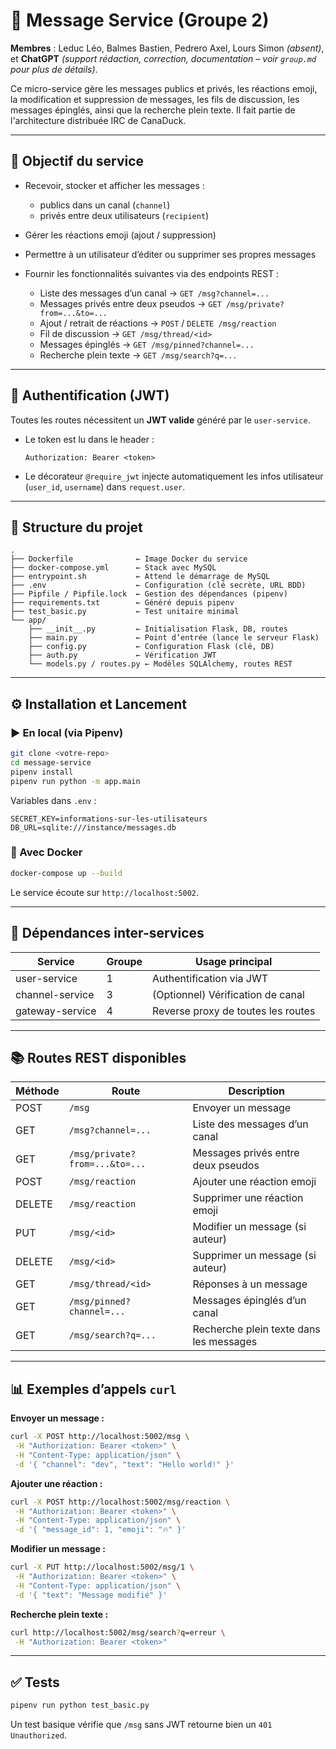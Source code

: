# 📨 Message Service (Groupe 2)

**Membres** : Leduc Léo, Balmes Bastien, Pedrero Axel, Lours Simon *(absent)*, et **ChatGPT** *(support rédaction, correction, documentation – voir `group.md` pour plus de détails)*.

Ce micro-service gère les messages publics et privés, les réactions emoji, la modification et suppression de messages, les fils de discussion, les messages épinglés, ainsi que la recherche plein texte. Il fait partie de l'architecture distribuée IRC de CanaDuck.

---

## 🎯 Objectif du service

* Recevoir, stocker et afficher les messages :

  * publics dans un canal (`channel`)
  * privés entre deux utilisateurs (`recipient`)
* Gérer les réactions emoji (ajout / suppression)
* Permettre à un utilisateur d’éditer ou supprimer ses propres messages
* Fournir les fonctionnalités suivantes via des endpoints REST :

  * Liste des messages d’un canal → `GET /msg?channel=...`
  * Messages privés entre deux pseudos → `GET /msg/private?from=...&to=...`
  * Ajout / retrait de réactions → `POST` / `DELETE /msg/reaction`
  * Fil de discussion → `GET /msg/thread/<id>`
  * Messages épinglés → `GET /msg/pinned?channel=...`
  * Recherche plein texte → `GET /msg/search?q=...`

---

## 🔐 Authentification (JWT)

Toutes les routes nécessitent un **JWT valide** généré par le `user-service`.

* Le token est lu dans le header :

  ```http
  Authorization: Bearer <token>
  ```
* Le décorateur `@require_jwt` injecte automatiquement les infos utilisateur (`user_id`, `username`) dans `request.user`.

---

## 🧱 Structure du projet

```text
.
├── Dockerfile              ← Image Docker du service
├── docker-compose.yml      ← Stack avec MySQL
├── entrypoint.sh           ← Attend le démarrage de MySQL
├── .env                    ← Configuration (clé secrète, URL BDD)
├── Pipfile / Pipfile.lock  ← Gestion des dépendances (pipenv)
├── requirements.txt        ← Généré depuis pipenv
├── test_basic.py           ← Test unitaire minimal
└── app/
    ├── __init__.py         ← Initialisation Flask, DB, routes
    ├── main.py             ← Point d’entrée (lance le serveur Flask)
    ├── config.py           ← Configuration Flask (clé, DB)
    ├── auth.py             ← Vérification JWT
    └── models.py / routes.py ← Modèles SQLAlchemy, routes REST
```

---

## ⚙️ Installation et Lancement

### ▶️ En local (via Pipenv)

```bash
git clone <votre-repo>
cd message-service
pipenv install
pipenv run python -m app.main
```

Variables dans `.env` :

```env
SECRET_KEY=informations-sur-les-utilisateurs
DB_URL=sqlite:///instance/messages.db
```

### 🐳 Avec Docker

```bash
docker-compose up --build
```

Le service écoute sur `http://localhost:5002`.

---

## 🔗 Dépendances inter-services

| Service         | Groupe | Usage principal                    |
| --------------- | ------ | ---------------------------------- |
| user-service    | 1      | Authentification via JWT           |
| channel-service | 3      | (Optionnel) Vérification de canal  |
| gateway-service | 4      | Reverse proxy de toutes les routes |

---

## 📚 Routes REST disponibles

| Méthode | Route                          | Description                             |
| ------- | ------------------------------ | --------------------------------------- |
| POST    | `/msg`                         | Envoyer un message                      |
| GET     | `/msg?channel=...`             | Liste des messages d’un canal           |
| GET     | `/msg/private?from=...&to=...` | Messages privés entre deux pseudos      |
| POST    | `/msg/reaction`                | Ajouter une réaction emoji              |
| DELETE  | `/msg/reaction`                | Supprimer une réaction emoji            |
| PUT     | `/msg/<id>`                    | Modifier un message (si auteur)         |
| DELETE  | `/msg/<id>`                    | Supprimer un message (si auteur)        |
| GET     | `/msg/thread/<id>`             | Réponses à un message                   |
| GET     | `/msg/pinned?channel=...`      | Messages épinglés d’un canal            |
| GET     | `/msg/search?q=...`            | Recherche plein texte dans les messages |

---

## 📊 Exemples d’appels `curl`

**Envoyer un message :**

```bash
curl -X POST http://localhost:5002/msg \
 -H "Authorization: Bearer <token>" \
 -H "Content-Type: application/json" \
 -d '{ "channel": "dev", "text": "Hello world!" }'
```

**Ajouter une réaction :**

```bash
curl -X POST http://localhost:5002/msg/reaction \
 -H "Authorization: Bearer <token>" \
 -H "Content-Type: application/json" \
 -d '{ "message_id": 1, "emoji": "🔥" }'
```

**Modifier un message :**

```bash
curl -X PUT http://localhost:5002/msg/1 \
 -H "Authorization: Bearer <token>" \
 -H "Content-Type: application/json" \
 -d '{ "text": "Message modifié" }'
```

**Recherche plein texte :**

```bash
curl http://localhost:5002/msg/search?q=erreur \
 -H "Authorization: Bearer <token>"
```

---

## ✅ Tests

```bash
pipenv run python test_basic.py
```

Un test basique vérifie que `/msg` sans JWT retourne bien un `401 Unauthorized`.
